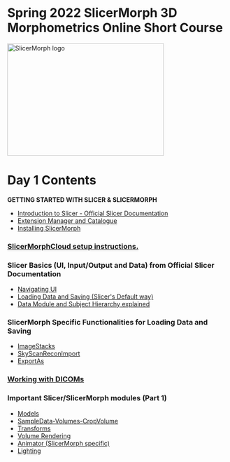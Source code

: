 # Spring 2022 SlicerMorph 3D Morphometrics Online Short Course 
<img alt="SlicerMorph logo" width="358" height="256" src="https://github.com/SlicerMorph/SlicerMorph.github.io/blob/master/SlicerMorph_Logos/SlicerMorph_Final_Logos-V2.jpg">

# Day 1 Contents

**GETTING STARTED WITH SLICER & SLICERMORPH**

* [Introduction to Slicer - Official Slicer Documentation](https://slicer.readthedocs.io/en/latest/user_guide/getting_started.html)
* [Extension Manager and Catalogue](https://slicer.readthedocs.io/en/latest/user_guide/getting_started.html#extensions)
* [Installing SlicerMorph](https://github.com/SlicerMorph/SlicerMorph#installation)

### [SlicerMorphCloud setup instructions.](https://github.com/SlicerMorph/Spr_2022/tree/main/Cloud#readme)

### Slicer Basics (UI, Input/Output and Data) from Official Slicer Documentation
*	[Navigating UI](https://slicer.readthedocs.io/en/latest/user_guide/user_interface.html)
* [Loading Data and Saving (Slicer's Default way)](https://slicer.readthedocs.io/en/latest/user_guide/data_loading_and_saving.html)
* [Data Module and Subject Hierarchy explained](https://slicer.readthedocs.io/en/latest/user_guide/modules/data.html)

### SlicerMorph Specific Functionalities for Loading Data and Saving 
* [ImageStacks](https://github.com/SlicerMorph/Tutorials/blob/main/ImageStacks/README.md)
* [SkyScanReconImport](https://github.com/SlicerMorph/Tutorials/blob/main/SkyscanReconImport/README.md)
* [ExportAs](https://github.com/SlicerMorph/Tutorials/blob/main/ExportAs/README.md)

### [Working with DICOMs](https://github.com/SlicerMorph/Spr_2021/blob/main/Day_1/DICOM/DICOM.md)

### Important Slicer/SlicerMorph modules (Part 1)
*	[Models](https://github.com/SlicerMorph/Spr_2021/blob/main/Day_1/Models/Models.md) 
*	[SampleData-Volumes-CropVolume](https://github.com/SlicerMorph/Spr_2021/blob/main/Day_1/CropVolume/CropVolume_and_Volumes.md)
*	[Transforms](https://github.com/SlicerMorph/Spr_2021/blob/main/Day_1/Transforms/Transforms.md)
* [Volume Rendering](https://github.com/SlicerMorph/Spr_2021/blob/main/Day_2/VolumeRendering/VolumeRendering.md)
*	[Animator (SlicerMorph specific)](https://github.com/SlicerMorph/Tutorials/blob/main/Animator/README.md)
*	[Lighting](https://github.com/SlicerMorph/Spr_2021/blob/main/Day_2/Lighting/Lights.md)



